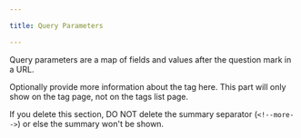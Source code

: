 ```yaml
---

title: Query Parameters

---
```


Query parameters are a map of fields and values after the question mark in a
URL.

<!--more-->

Optionally provide more information about the tag here. This part will only show
on the tag page, not on the tags list page.

If you delete this section, DO NOT delete the summary separator (`<!--more-->`)
or else the summary won't be shown.
